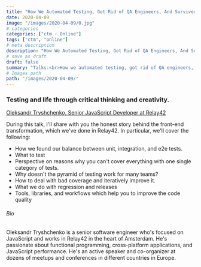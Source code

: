 ```yaml
---
title: "How We Automated Testing, Got Rid of QA Engineers, And Survived - Online Meetup"
date: 2020-04-09
image: "/images/2020-04-09/0.jpg"
# categories
categories: ["ctm - Online"]
tags: ["ctm", "online"]
# meta description
description: "How We Automated Testing, Got Rid of QA Engineers, And Survived - Online Meetup"
# save as draft
draft: false
summary: "Talks:<br>How we automated testing, got rid of QA engineers, and survived - the story of how we've done so, and why it's not going to work for everyone (Oleksandr Tryshchenko)"
# Images path
path: "/images/2020-04-09/"
---
```


### Testing and life through critical thinking and creativity.
[Oleksandr Tryshchenko, Senior JavaScript Developer at Relay42](https://tryshchenko.com/)

During this talk, I'll share with you the honest story behind the front-end 
transformation, which we've done in Relay42. In particular, we'll cover the following:
- How we found our balance between unit, integration, and e2e tests.
- What to test
- Perspective on reasons why you can't cover everything with one single category of tests.
- Why doesn't the pyramid of testing work for many teams?
- How to deal with bad coverage and iteratively improve it.
- What we do with regression and releases
- Tools, libraries, and workflows which help you to improve the code quality

###### Bio
Oleksandr Tryshchenko is a senior software engineer who's focused on 
JavaScript and works in Relay42 in the heart of Amsterdam. He's 
passionate about functional programming, cross-platform applications, 
and JavaScript performance. He's an active speaker and co-organizer at 
dozens of meetups and conferences in different countries in Europe.
